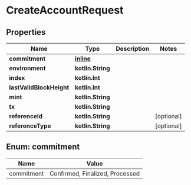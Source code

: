 
# CreateAccountRequest

## Properties
Name | Type | Description | Notes
------------ | ------------- | ------------- | -------------
**commitment** | [**inline**](#Commitment) |  | 
**environment** | **kotlin.String** |  | 
**index** | **kotlin.Int** |  | 
**lastValidBlockHeight** | **kotlin.Int** |  | 
**mint** | **kotlin.String** |  | 
**tx** | **kotlin.String** |  | 
**referenceId** | **kotlin.String** |  |  [optional]
**referenceType** | **kotlin.String** |  |  [optional]


<a name="Commitment"></a>
## Enum: commitment
Name | Value
---- | -----
commitment | Confirmed, Finalized, Processed



